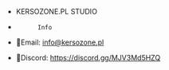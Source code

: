 - KERSOZONE.PL STUDIO

-           Info
- 📧Email: info@kersozone.pl
- 📢Discord: https://discord.gg/MJV3Md5HZQ
